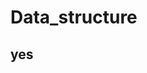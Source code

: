 # Data_structure
 ## yes                                                                                  
